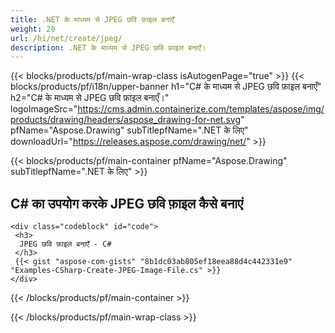 ```yaml
---
title: .NET के माध्यम से JPEG छवि फ़ाइल बनाएँ
weight: 20
url: /hi/net/create/jpeg/
description: .NET के माध्यम से JPEG छवि फ़ाइल बनाएँ।
---
```


{{< blocks/products/pf/main-wrap-class isAutogenPage="true" >}}
{{< blocks/products/pf/i18n/upper-banner h1="C# के माध्यम से JPEG छवि फ़ाइल बनाएँ" h2="C# के माध्यम से JPEG छवि फ़ाइल बनाएँ।" logoImageSrc="https://cms.admin.containerize.com/templates/aspose/img/products/drawing/headers/aspose_drawing-for-net.svg" pfName="Aspose.Drawing" subTitlepfName=".NET के लिए" downloadUrl="https://releases.aspose.com/drawing/net/" >}}

{{< blocks/products/pf/main-container pfName="Aspose.Drawing" subTitlepfName=".NET के लिए" >}}

<h2>C# का उपयोग करके JPEG छवि फ़ाइल कैसे बनाएं</h2>

    <div class="codeblock" id="code">
     <h3>
      JPEG छवि फ़ाइल बनाएँ - C#
     </h3>
     {{< gist "aspose-com-gists" "8b1dc03ab805ef18eea88d4c442331e9" "Examples-CSharp-Create-JPEG-Image-File.cs" >}}
    </div>

{{< /blocks/products/pf/main-container >}}


{{< /blocks/products/pf/main-wrap-class >}}

